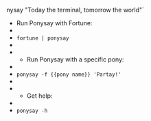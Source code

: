 
nysay "Today the terminal, tomorrow the world"`

- Run Ponysay with Fortune:
-
- `fortune | ponysay`
-
- - Run Ponysay with a specific pony:
-
- `ponysay -f {{pony name}} 'Partay!'`
-
- - Get help:
-
- `ponysay -h`

